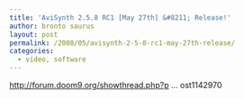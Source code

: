 ```yaml
---
title: 'AviSynth 2.5.8 RC1 [May 27th] &#8211; Release!'
author: bronto saurus
layout: post
permalink: /2008/05/avisynth-2-5-8-rc1-may-27th-release/
categories:
  - video, software
---
```

<a href="http://forum.doom9.org/showthread.php?p=1142970&#038;posted=1#post1142970" target="_blank" >http://forum.doom9.org/showthread.php?p &#8230; ost1142970</a>